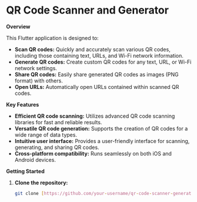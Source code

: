 # QR Code Scanner and Generator

**Overview**

This Flutter application is designed to:

* **Scan QR codes:** Quickly and accurately scan various QR codes, including those containing text, URLs, and Wi-Fi network information.
* **Generate QR codes:** Create custom QR codes for any text, URL, or Wi-Fi network settings.
* **Share QR codes:** Easily share generated QR codes as images (PNG format) with others.
* **Open URLs:** Automatically open URLs contained within scanned QR codes.

**Key Features**

* **Efficient QR code scanning:** Utilizes advanced QR code scanning libraries for fast and reliable results.
* **Versatile QR code generation:** Supports the creation of QR codes for a wide range of data types.
* **Intuitive user interface:** Provides a user-friendly interface for scanning, generating, and sharing QR codes.
* **Cross-platform compatibility:** Runs seamlessly on both iOS and Android devices.

**Getting Started**

1. **Clone the repository:**
   ```bash
   git clone [https://github.com/your-username/qr-code-scanner-generator.git](https://github.com/your-username/qr-code-scanner-generator.git)